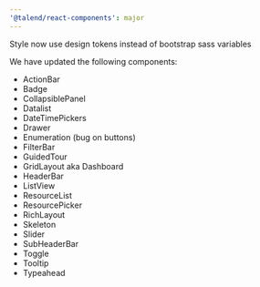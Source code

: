 ```yaml
---
'@talend/react-components': major
---
```


Style now use design tokens instead of bootstrap sass variables

We have updated the following components:

* ActionBar
* Badge
* CollapsiblePanel
* Datalist
* DateTimePickers
* Drawer
* Enumeration (bug on buttons)
* FilterBar
* GuidedTour
* GridLayout aka Dashboard
* HeaderBar
* ListView
* ResourceList
* ResourcePicker
* RichLayout
* Skeleton
* Slider
* SubHeaderBar
* Toggle
* Tooltip
* Typeahead